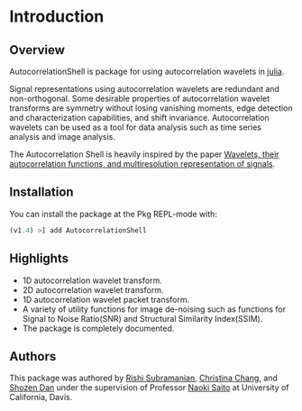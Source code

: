 # Introduction

## Overview

AutocorrelationShell is package for using autocorrelation wavelets in [julia](https://github.com/JuliaLang/julia).

Signal representations using autocorrelation wavelets are redundant and non-orthogonal. Some desirable properties of autocorrelation wavelet transforms are symmetry without losing vanishing moments, edge detection and characterization capabilities, and shift invariance. Autocorrelation wavelets can be used as a tool for data analysis such as time series analysis and image analysis.

The Autocorrelation Shell is heavily inspired by the paper [Wavelets, their autocorrelation functions, and multiresolution representation of signals](https://www.math.ucdavis.edu/~saito/publications/saito_acs_spie.pdf).

## Installation

You can install the package at the Pkg REPL-mode with:
````julia
(v1.4) >] add AutocorrelationShell
````

## Highlights

- 1D autocorrelation wavelet transform.
- 2D autocorrelation wavelet transform.
- 1D autocorrelation wavelet packet transform.
- A variety of utility functions for image de-noising such as functions for Signal to Noise Ratio(SNR) and Structural Similarity Index(SSIM).
- The package is completely documented.

## Authors

This package was authored by [Rishi Subramanian](https://www.linkedin.com/in/rishi-subramanian-50550b104/), [Christina Chang](https://www.linkedin.com/in/christina-l-chang/), and [Shozen Dan](https://www.linkedin.com/in/shozendan/) under the supervision of Professor [Naoki Saito](https://www.math.ucdavis.edu/~saito/) at University of California, Davis.
